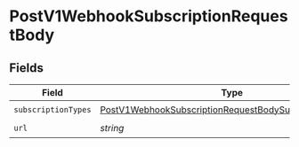 # PostV1WebhookSubscriptionRequestBody


## Fields

| Field                                                                                                                                       | Type                                                                                                                                        | Required                                                                                                                                    | Description                                                                                                                                 |
| ------------------------------------------------------------------------------------------------------------------------------------------- | ------------------------------------------------------------------------------------------------------------------------------------------- | ------------------------------------------------------------------------------------------------------------------------------------------- | ------------------------------------------------------------------------------------------------------------------------------------------- |
| `subscriptionTypes`                                                                                                                         | [PostV1WebhookSubscriptionRequestBodySubscriptionTypes](../../models/operations/postv1webhooksubscriptionrequestbodysubscriptiontypes.md)[] | :heavy_check_mark:                                                                                                                          | N/A                                                                                                                                         |
| `url`                                                                                                                                       | *string*                                                                                                                                    | :heavy_check_mark:                                                                                                                          | N/A                                                                                                                                         |